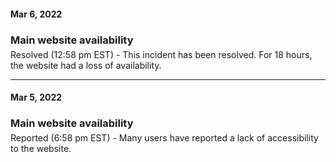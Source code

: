 <!--Use three dashes to make a bar, use h3s and margin-bots --->
#### Mar 6, 2022
<div>
<h3 style="margin-bottom:5px">Main website availability</h3>
Resolved (12:58 pm EST) - This incident has been resolved. For 18 hours, the website had a loss of availability.
</div>

---

#### Mar 5, 2022
<div>
<h3 style="margin-bottom:5px">Main website availability</h3>
Reported (6:58 pm EST) - Many users have reported a lack of accessibility to the website.
</div>
